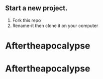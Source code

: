 ## Start a new project.

1. Fork this repo
1. Rename-it then clone it on your computer
# Aftertheapocalypse
# Aftertheapocalypse
